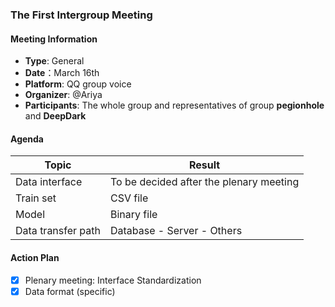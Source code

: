 ### The First Intergroup Meeting

#### Meeting Information
- **Type**: General
- **Date**：March 16th
- **Platform**: QQ group voice
- **Organizer**: @Ariya
- **Participants**: The whole group and representatives of group **pegionhole** and **DeepDark**

#### Agenda
|Topic|Result|
|-|-|
|Data interface|To be decided after the plenary meeting|
|Train set|CSV file|
|Model|Binary file|
|Data transfer path|Database - Server - Others|


#### Action Plan
- [x] Plenary meeting: Interface Standardization
- [x] Data format (specific)
